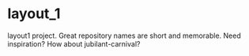 # layout_1
layout1 project. Great repository names are short and memorable. Need inspiration? How about jubilant-carnival?
